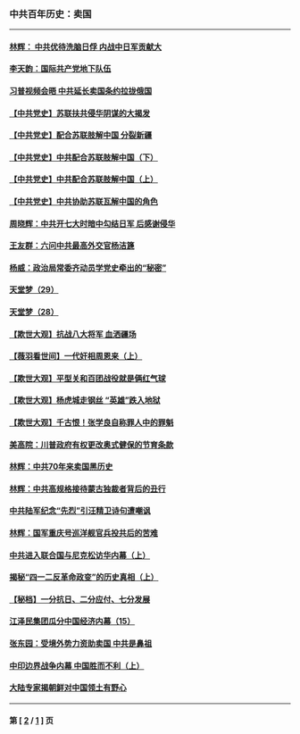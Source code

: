 ### 中共百年历史：卖国
---
#### [林辉： 中共优待洗脑日俘 内战中日军贡献大](../../pages/nf1176117/n13624644.md?01230430) 
#### [李天韵：国际共产党地下队伍](../../pages/nf1176117/n13611808.md?01230430) 
#### [习普视频会晤 中共延长卖国条约拉拢俄国](../../pages/nf1176117/n13060971.md?01230430) 
#### [【中共党史】苏联扶共侵华阴谋的大揭发](../../pages/nf1176117/n13056050.md?01230430) 
#### [【中共党史】配合苏联肢解中国 分裂新疆](../../pages/nf1176117/n13040700.md?01230430) 
#### [【中共党史】中共配合苏联肢解中国（下）](../../pages/nf1176117/n13035660.md?01230430) 
#### [【中共党史】中共配合苏联肢解中国（上）](../../pages/nf1176117/n13030262.md?01230430) 
#### [【中共党史】中共协助苏联瓦解中国的角色](../../pages/nf1176117/n13018109.md?01230430) 
#### [周晓辉：中共开七大时暗中勾结日军 后感谢侵华](../../pages/nf1176117/n12921960.md?01230430) 
#### [王友群：六问中共最高外交官杨洁篪](../../pages/nf1176117/n12836495.md?01230430) 
#### [杨威：政治局常委齐动员学党史牵出的“秘密”](../../pages/nf1176117/n12764642.md?01230430) 
#### [天堂梦（29）](../../pages/nf1176117/n12408465.md?01230430) 
#### [天堂梦（28）](../../pages/nf1176117/n12408309.md?01230430) 
#### [【欺世大观】抗战八大将军 血洒疆场](../../pages/nf1176117/n12357044.md?01230430) 
#### [【薇羽看世间】一代奸相周恩来（上）](../../pages/nf1176117/n12401109.md?01230430) 
#### [【欺世大观】平型关和百团战役就是俩红气球](../../pages/nf1176117/n12359157.md?01230430) 
#### [【欺世大观】杨虎城走钢丝 “英雄”跌入地狱](../../pages/nf1176117/n12358840.md?01230430) 
#### [【欺世大观】千古恨！张学良自称罪人中的罪魁](../../pages/nf1176117/n12358629.md?01230430) 
#### [美高院：川普政府有权更改奥式健保的节育条款](../../pages/nf1176117/n12242171.md?01230430) 
#### [林辉：中共70年来卖国黑历史](../../pages/nf1176117/n11552181.md?01230430) 
#### [林辉：中共高规格接待蒙古独裁者背后的丑行](../../pages/nf1176117/n11225005.md?01230430) 
#### [中共陆军纪念“先烈”引汪精卫诗句遭嘲讽](../../pages/nf1176117/n11153345.md?01230430) 
#### [林辉：国军重庆号巡洋舰官兵投共后的苦难](../../pages/nf1176117/n10997801.md?01230430) 
#### [中共进入联合国与尼克松访华内幕（上）](../../pages/nf1176117/n10138788.md?01230430) 
#### [揭秘“四一二反革命政变”的历史真相（上）](../../pages/nf1176117/n9996650.md?01230430) 
#### [【秘档】一分抗日、二分应付、七分发展](../../pages/nf1176117/n9331484.md?01230430) 
#### [江泽民集团瓜分中国经济内幕（15）](../../pages/nf1176117/n9268584.md?01230430) 
#### [张东园：受境外势力资助卖国 中共是鼻祖](../../pages/nf1176117/n9272480.md?01230430) 
#### [中印边界战争内幕 中国胜而不利（上）](../../pages/nf1176117/n9252458.md?01230430) 
#### [大陆专家揭朝鲜对中国领土有野心](../../pages/nf1176117/n9074056.md?01230430) 

---
#### 第 [ [2](./2.md?01230430) / [1](./1.md?01230430) ] 页
